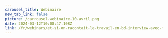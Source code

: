 ```yaml
---
carousel_title: Webinaire
new_tab_link: false
picture: /carrousel-webinaire-10-avril.png
date: 2024-03-12T10:08:47.108Z
link: /fr/webinars/et-si-on-racontait-le-travail-en-bd-interview-avec-fix
---
```

